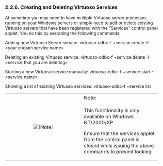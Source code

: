 <div>

<div>

<div>

<div>

### 2.2.6. Creating and Deleting Virtuoso Services

</div>

</div>

</div>

At sometime you may need to have multiple Virtuoso server processes
running on your Windows servers or simply need to add or delete existing
Virtuoso servers that have been registered with the "Services" control
panel applet. You do this by executing the following commands:

Adding new Virtuoso Server service: virtuoso-odbc-f +service create -I
\<your chosen service name\>

Deleting an existing Virtuoso service: virtuoso-odbc-f +service delete
-I \<service that you are deleting\>

Starting a new Virtuoso service manually: virtuoso-odbc-f +service start
-I \<service name\>

Showing a list of existing Virtuoso services: virtuoso-odbc-f +service
list

<div>

<table data-border="0" data-summary="Note: Note:">
<colgroup>
<col style="width: 50%" />
<col style="width: 50%" />
</colgroup>
<tbody>
<tr class="odd">
<td rowspan="2" style="text-align: center;" data-valign="top"
width="25"><img src="images/note.png" alt="[Note]" /></td>
<td style="text-align: left;">Note:</td>
</tr>
<tr class="even">
<td style="text-align: left;" data-valign="top"><p>This functionality is
only available on Windows NT/2000/XP.</p>
<p>Ensure that the services applet from the control panel is closed
while issuing the above commands to prevent locking.</p></td>
</tr>
</tbody>
</table>

</div>

</div>
